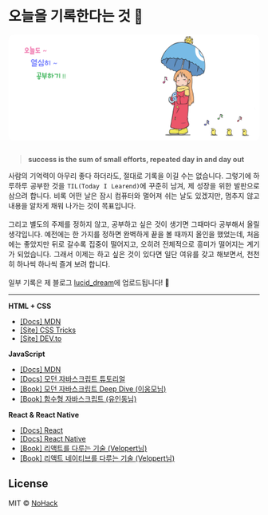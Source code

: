 # 오늘을 기록한다는 것 📝

<p align="center">
  <img src="images/readme.jpg" style="margin-bottom: 12px; border-radius: 10px;">
</p>

> **success is the sum of small efforts, repeated day in and day out**

<p align="justify">
사람의 기억력이 아무리 좋다 하더라도, 절대로 기록을 이길 수는 없습니다. 그렇기에 하루하루 공부한 것을 <code>TIL(Today I Learend)</code>에 꾸준히 남겨, 제 성장을 위한 발판으로 삼으려 합니다. 비록 어떤 날은 잠시 컴퓨터와 멀어져 쉬는 날도 있겠지만, 멈추지 않고 내용을 알차게 채워 나가는 것이 목표입니다. 
<br><br>
그리고 별도의 주제를 정하지 않고, 공부하고 싶은 것이 생기면 그때마다 공부해서 올릴 생각입니다. 예전에는 한 가지를 정하면 완벽하게 끝을 볼 때까지 올인을 했었는데, 처음에는 좋았지만 뒤로 갈수록 집중이 떨어지고, 오히려 전체적으로 흥미가 떨어지는 계기가 되었습니다. 그래서 이제는 하고 싶은 것이 있다면 일단 여유를 갖고 해보면서, 천천히 하나씩 하나씩 즐겨 보려 합니다.
<br><br>
일부 기록은 제 블로그 <a href="https://lucid-dream.net">lucid_dream</a>에 업로드됩니다! 🤗
</p>

---

**HTML + CSS**

- [[Docs] MDN](https://developer.mozilla.org/ko/)
- [[Site] CSS Tricks](https://css-tricks.com/)
- [[Site] DEV.to](https://dev.to/)

**JavaScript**

- [[Docs] MDN](https://developer.mozilla.org/ko/)
- [[Docs] 모던 자바스크립트 튜토리얼](https://ko.javascript.info/)
- [[Book] 모던 자바스크립트 Deep Dive (이웅모님)](http://www.yes24.com/Product/Goods/92742567?OzSrank=1)
- [[Book] 함수형 자바스크립트 (유인동님)](http://www.yes24.com/Product/Goods/56885507?OzSrank=1)

**React & React Native**

- [[Docs] React](https://ko.reactjs.org/)
- [[Docs] React Native](https://reactnative.dev/)
- [[Book] 리액트를 다루는 기술 (Velopert님)](http://www.yes24.com/Product/Goods/78233628)
- [[Book] 리액트 네이티브를 다루는 기술 (Velopert님)](http://www.yes24.com/Product/Goods/104643906)


## License

MIT &copy; [NoHack](mailto:lbjp114@gmail.com)
